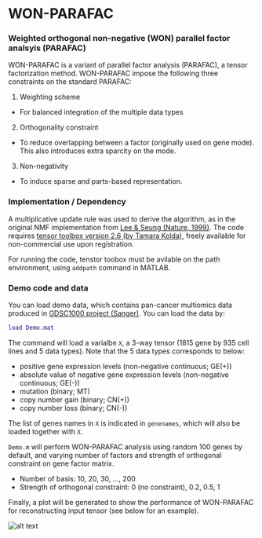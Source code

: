 # WON-PARAFAC

### Weighted orthogonal non-negative (WON) parallel factor analsyis (PARAFAC)

WON-PARAFAC is a variant of parallel factor analysis (PARAFAC), a tensor factorization method.
WON-PARAFAC impose the following three constraints on the standard PARAFAC:
1. Weighting scheme
- For balanced integration of the multiple data types
2. Orthogonality constraint
- To reduce overlapping between a factor (originally used on gene mode). This also introduces extra sparcity on the mode.
3. Non-negativity
- To induce sparse and parts-based representation.

### Implementation / Dependency

A multiplicative update rule was used to derive the algorithm, as in the original NMF implementation from [Lee & Seung (Nature, 1999)](https://www.nature.com/articles/44565).
The code requires [tensor toolbox version 2.6 (by Tamara Kolda)](https://www.sandia.gov/~tgkolda/TensorToolbox/index-2.6.html
), freely available for non-commercial use upon registration.

For running the code, tenstor toobox must be avilable on the path environment, using `addpath` command in MATLAB.

### Demo code and data

You can load demo data, which contains pan-cancer multiomics data produced in [GDSC1000 project (Sanger)](https://www.cancerrxgene.org/gdsc1000/GDSC1000_WebResources/Home.html).
You can load the data by:

```matlab
load Demo.mat
```
The command will load a varialbe `X`, a 3-way tensor (1815 gene by 935 cell lines and 5 data types).
Note that the 5 data types corresponds to below:
- positive gene expression levels (non-negative continuous; GE(+))
- absolute value of negative gene expression levels (non-negative continuous; GE(-))
- mutation (binary; MT)
- copy number gain (binary; CN(+))
- copy number loss (binary; CN(-))

The list of genes names in `X` is indicated in `genenames`, which will also be loaded together with `X`.

`Demo.m` will perform WON-PARAFAC analysis using random 100 genes by default, and varying number of factors and strength of orthogonal constraint on gene factor matrix.

- Number of basis: 10, 20, 30, ..., 200
- Strength of orthogonal constraint: 0 (no constraint), 0.2, 0.5, 1

Finally, a plot will be generated to show the performance of WON-PARAFAC for reconstructing input tensor (see below for an example).

![alt text](https://github.com/anoyaro84/NKI-CCB/won-parafac/master/Demo_plot.png "Demo plot")
